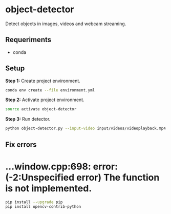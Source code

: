 #  object-detector

Detect objects in images, videos and webcam streaming.

## Requeriments

* conda

## Setup

**Step 1:** Create project environment.

```bash
conda env create --file environment.yml
```

**Step 2:** Activate project environment.

```bash
source activate object-detector
```

**Step 3:** Run detector.

```bash
python object-detector.py --input-video input/videos/videoplayback.mp4 --output output/videos/video.mp4
```


## Fix errors

# ...window.cpp:698: error: (-2:Unspecified error) The function is not implemented. 

```bash
pip install --upgrade pip
pip install opencv-contrib-python
```
